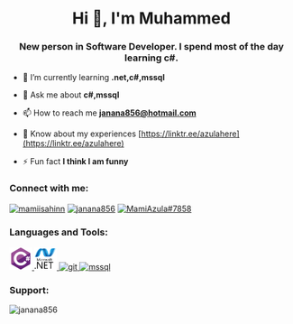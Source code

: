 <h1 align="center">Hi 👋, I'm Muhammed</h1>
<h3 align="center">New person in Software Developer. I spend most of the day learning c#.</h3>

- 🌱 I’m currently learning **.net,c#,mssql**

- 💬 Ask me about **c#,mssql**

- 📫 How to reach me **janana856@hotmail.com**

- 📄 Know about my experiences [https://linktr.ee/azulahere](https://linktr.ee/azulahere)

- ⚡ Fun fact **I think I am funny**

<h3 align="left">Connect with me:</h3>
<p align="left">
<a href="https://twitter.com/mamiisahinn" target="blank"><img align="center" src="https://raw.githubusercontent.com/rahuldkjain/github-profile-readme-generator/master/src/images/icons/Social/twitter.svg" alt="mamiisahinn" height="30" width="40" /></a>
<a href="https://www.hackerrank.com/janana856" target="blank"><img align="center" src="https://raw.githubusercontent.com/rahuldkjain/github-profile-readme-generator/master/src/images/icons/Social/hackerrank.svg" alt="janana856" height="30" width="40" /></a>
<a href="https://discord.gg/MamiAzula#7858" target="blank"><img align="center" src="https://raw.githubusercontent.com/rahuldkjain/github-profile-readme-generator/master/src/images/icons/Social/discord.svg" alt="MamiAzula#7858" height="30" width="40" /></a>
</p>

<h3 align="left">Languages and Tools:</h3>
<p align="left"> <a href="https://www.w3schools.com/cs/" target="_blank" rel="noreferrer"> <img src="https://raw.githubusercontent.com/devicons/devicon/master/icons/csharp/csharp-original.svg" alt="csharp" width="40" height="40"/> </a> <a href="https://dotnet.microsoft.com/" target="_blank" rel="noreferrer"> <img src="https://raw.githubusercontent.com/devicons/devicon/master/icons/dot-net/dot-net-original-wordmark.svg" alt="dotnet" width="40" height="40"/> </a> <a href="https://git-scm.com/" target="_blank" rel="noreferrer"> <img src="https://www.vectorlogo.zone/logos/git-scm/git-scm-icon.svg" alt="git" width="40" height="40"/> </a> <a href="https://www.microsoft.com/en-us/sql-server" target="_blank" rel="noreferrer"> <img src="https://www.svgrepo.com/show/303229/microsoft-sql-server-logo.svg" alt="mssql" width="40" height="40"/> </a> </p>

<h3 align="left">Support:</h3>
<p><a href="https://www.buymeacoffee.com/janana856"> <img align="left" src="https://cdn.buymeacoffee.com/buttons/v2/default-yellow.png" height="50" width="210" alt="janana856" /></a></p><br><br>

